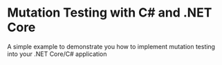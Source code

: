 # Mutation Testing with C# and .NET Core
A simple example to demonstrate you how to implement mutation testing into your .NET Core/C# application
